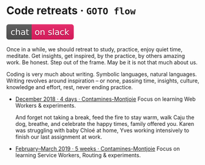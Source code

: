 # Code retreats · `GOTO flow`

[![Chat on Slack](./.chat-on-slack.svg)](https://petit-atelier.slack.com/messages/CFYLHHC1G/)

Once in a while, we should retreat to study, practice, enjoy quiet time, meditate.
Get insights, get inspired, by the practice, by others amazing work.
Be honest. Step out of the frame. May be it is not that much about us.

Coding is very much about writing. Symbolic languages, natural languages.
Writing revolves around inspiration – or none, passing time, insights,
culture, knowledge and effort, rest, never ending practice.

* [December 2018 · 4 days · Contamines-Montjoie](2018/201812-cmj.md)
  Focus on learning Web Workers & experiments.

  And forget not taking a break, feed the fire to stay warm,
  walk Caju the dog, breathe, and celebrate the happy times,
  family offered you. Karen was struggling with baby Chloé at home,
  Yves working intensively to finish our last assignment at work.

* [February–March 2019 · 5 weeks · Contamines-Montjoie](2019/README.md)
  Focus on learning Service Workers, Routing & experiments.